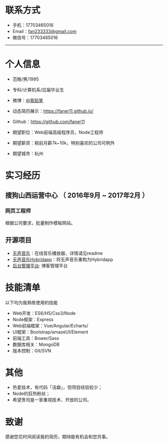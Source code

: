 # 联系方式

- 手机：17703465016
- Email：fan233333@gmail.com 
- 微信号：17703465016

---

# 个人信息

 - 范皓/男/1995 
 - 专科/计算机系/应届毕业生
 - 微博：[@我铅笔](http://weibo.com/hellohaozi?refer_flag=1001030102_)
 - 动态简历展示：https://faner11.github.io/
 - Github：https://github.com/faner11 

 - 期望职位：Web前端高级程序员，Node工程师
 - 期望薪资：税前月薪7k~10k，特别喜欢的公司可例外
 - 期望城市：杭州

# 实习经历
## 搜狗山西运营中心 （ 2016年9月 ~ 2017年2月 ）
### 网页工程师 
根据公司要求，批量制作模板网站。

## 开源项目
- [无声音乐](https://github.com/faner11/free)：在线音乐播放器，详情请见readme
- [无声音乐Hybridapp](https://github.com/faner11/WSHybrid)：将无声音乐重构为Hybridapp
- [后台管理平台](https://github.com/faner11/Admin): 博客管理平台

# 技能清单

以下均为我熟练使用的技能

- Web开发：ES6/H5/Css3/Node
- Node框架：Express
- Web前端框架：Vue/Angular/Echarts/
- UI框架：Bootstrap/amazeUI/Element
- 前端工具：Bower/Sass
- 数据库相关：MongoDB
- 版本控制：Git/SVN

# 其他
- 热爱技术，有代码「洁癖」，但项目经验较少；
- Node的狂热粉丝；
- 希望贵司是一家重视技术、开放的公司。

# 致谢
感谢您花时间阅读我的简历，期待能有机会和您共事。
